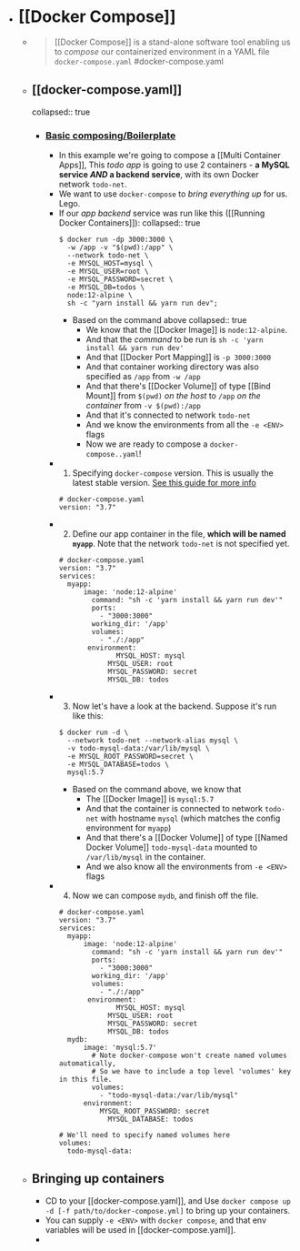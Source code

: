 - # [[Docker Compose]]
	- > [[Docker Compose]] is a stand-alone software tool enabling us to _compose_ our containerized environment in a YAML file `docker-compose.yaml` #docker-compose.yaml
	- ## [[docker-compose.yaml]]
	  collapsed:: true
		- ### [Basic composing/Boilerplate](https://docs.docker.com/get-started/08_using_compose/)
			- In this example we're going to compose a [[Multi Container Apps]], This _todo app_ is going to use 2 containers - __a MySQL service _AND_ a backend service__, with its own Docker network `todo-net`.
			- We want to use `docker-compose` to _bring everything up_ for us. Lego.
			- If our _app backend_ service was run like this ([[Running Docker Containers]]):
			  collapsed:: true
			  ```
			  $ docker run -dp 3000:3000 \
			    -w /app -v "$(pwd):/app" \
			    --network todo-net \
			    -e MYSQL_HOST=mysql \
			    -e MYSQL_USER=root \
			    -e MYSQL_PASSWORD=secret \
			    -e MYSQL_DB=todos \
			    node:12-alpine \
			    sh -c "yarn install && yarn run dev";
			  ```
				- Based on the command above
				  collapsed:: true
					- We know that the [[Docker Image]] is `node:12-alpine`.
					- And that the _command_ to be run is `sh -c 'yarn install && yarn run dev'`
					- And that [[Docker Port Mapping]] is `-p 3000:3000`
					- And that container working directory was also specified as `/app` from `-w /app`
					- And that there's [[Docker Volume]] of type [[Bind Mount]] from `$(pwd)` _on the host_ to `/app` _on  the container_ from `-v $(pwd):/app`
					- And that it's connected to network `todo-net`
					- And we know the environments from all the `-e <ENV>` flags
					- Now we are ready to compose a `docker-compose..yaml`!
			- 1. Specifying `docker-compose` version. This is usually the latest stable version. [See this guide for more info](https://docs.docker.com/compose/compose-file/)
			  ```
			  # docker-compose.yaml
			  version: "3.7"
			  ```
			- 2. Define our app container in the file, __which will be named `myapp`__. Note that the network `todo-net` is not specified yet.
			  ```
			  # docker-compose.yaml
			  version: "3.7"
			  services:
			  	myapp:
			      	image: 'node:12-alpine'
			          command: "sh -c 'yarn install && yarn run dev'"
			          ports:
			          	- "3000:3000"
			          working_dir: '/app'
			          volumes:
			          	- "./:/app"
			         environment:
			         		MYSQL_HOST: mysql
			              MYSQL_USER: root
			              MYSQL_PASSWORD: secret
			              MYSQL_DB: todos
			  ```
			- 3. Now let's have a look at the backend. Suppose it's run like this:
			  ```
			  $ docker run -d \
			    --network todo-net --network-alias mysql \
			    -v todo-mysql-data:/var/lib/mysql \
			    -e MYSQL_ROOT_PASSWORD=secret \
			    -e MYSQL_DATABASE=todos \
			    mysql:5.7
			  ```
				- Based on the command above, we know that
					- The [[Docker Image]] is `mysql:5.7`
					- And that the container is connected to network `todo-net` with hostname `mysql` (which matches the config environment for `myapp`)
					- And that there's a [[Docker Volume]] of type [[Named Docker Volume]] `todo-mysql-data` mounted to `/var/lib/mysql` in the container.
					- And we also know all the environments from `-e <ENV>` flags
			- 4. Now we can compose `mydb`, and finish off the file.
			  ```
			  # docker-compose.yaml
			  version: "3.7"
			  services:
			  	myapp:
			      	image: 'node:12-alpine'
			          command: "sh -c 'yarn install && yarn run dev'"
			          ports:
			          	- "3000:3000"
			          working_dir: '/app'
			          volumes:
			          	- "./:/app"
			         environment:
			         		MYSQL_HOST: mysql
			              MYSQL_USER: root
			              MYSQL_PASSWORD: secret
			              MYSQL_DB: todos
			  	mydb:
			      	image: 'mysql:5.7'
			          # Note docker-compose won't create named volumes automatically,
			          # So we have to include a top level 'volumes' key in this file.
			          volumes:
			          	- "todo-mysql-data:/var/lib/mysql"
			  		environment:
			          	MYSQL_ROOT_PASSWORD: secret
			              MYSQL_DATABASE: todos
			  
			  # We'll need to specify named volumes here
			  volumes:
			  	todo-mysql-data:
			  ```
	- ## Bringing up containers
		- CD to your [[docker-compose.yaml]], and Use `docker compose up -d [-f path/to/docker-compose.yml]` to bring up your containers.
		- You can supply `-e <ENV>` with `docker compose`, and that env variables will be used in [[docker-compose.yaml]].
		-